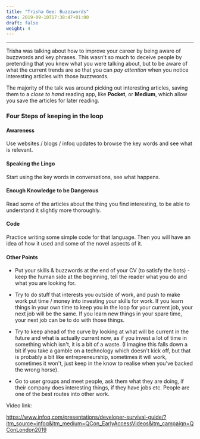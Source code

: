 ```yaml
---
title: "Trisha Gee: Buzzzwords"
date: 2019-09-10T17:38:47+01:00
draft: false
weight: 4
---
```


---

Trisha was talking about how to improve your career by being aware of buzzwords and key phrases. This wasn't so much to deceive people by pretending that you knew what you were talking about, but to be aware of what the current trends are so that you can _pay attention_ when you notice interesting articles with those buzzwords.

The majority of the talk was around picking out interesting articles, saving them to a _close to hand_ reading app, like **Pocket**, or **Medium**, which allow you save the articles for later reading.

### Four Steps of keeping in the loop

#### Awareness

Use websites / blogs / infoq updates to browse the key words and see what is relevant.

#### Speaking the Lingo

Start using the key words in conversations, see what happens.

#### Enough Knowledge to be Dangerous

Read some of the articles about the thing you find interesting, to be able to understand it slightly more thoroughly.

#### Code

Practice writing some simple code for that language. Then you will have an idea of how it used and some of the novel aspects of it.


#### Other Points

* Put your skills & buzzwords at the end of your CV (to satisfy the bots) - keep the human side at the beginning, tell the reader what you do and what you are looking for.

* Try to do stuff that interests you outside of work, and push to make work put time / money into investing your skills for work. If you learn things in your own time to keep you in the loop for your current job, your next job will be the same. If you learn new things in your spare time, your next job can be to do with those things.

* Try to keep ahead of the curve by looking at what will be current in the future and what is actually current now, as if you invest a lot of time in something which isn't, it is a bit of a waste. (I imagine this falls down a bit if you take a gamble on a technology which doesn't kick off, but that is probably a bit like entrepreneurship, sometimes it will work, sometimes it won't, just keep in the know to realise when you've backed the wrong horse).

* Go to user groups and meet people, ask them what they are doing, if their company does interesting things, if they have jobs etc. People are one of the best routes into other work.


Video link:

https://www.infoq.com/presentations/developer-survival-guide/?itm_source=infoq&itm_medium=QCon_EarlyAccessVideos&itm_campaign=QConLondon2019
